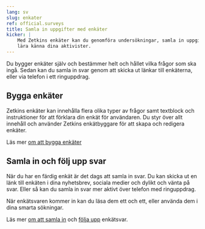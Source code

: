 ```yaml
---
lang: sv
slug: enkater
ref: official.surveys
title: Samla in uppgifter med enkäter
kicker: |
    Med Zetkins enkäter kan du genomföra undersökningar, samla in uppgifter och
    lära känna dina aktivister.
---
```


Du bygger enkäter själv och bestämmer helt och hållet vilka frågor som ska ingå.
Sedan kan du samla in svar genom att skicka ut länkar till enkäterna, eller via
telefon i ett ringuppdrag.

## Bygga enkäter
Zetkins enkäter kan innehålla flera olika typer av frågor samt textblock och
instruktioner för att förklara din enkät för användaren. Du styr över allt
innehåll och använder Zetkins enkätbyggare för att skapa och redigera enkäter.

Läs mer [om att bygga enkäter](./bygga-enkat)

## Samla in och följ upp svar
När du har en färdig enkät är det dags att samla in svar. Du kan skicka ut en
länk till enkäten i dina nyhetsbrev, sociala medier och dylikt och vänta på
svar. Eller så kan du samla in svar mer aktivt över telefon med ringuppdrag.

När enkätsvaren kommer in kan du läsa dem ett och ett, eller använda dem i dina
smarta sökningar.

Läs mer [om att samla in](./samla-in) och [följa upp](enkatsvar) enkätsvar.

